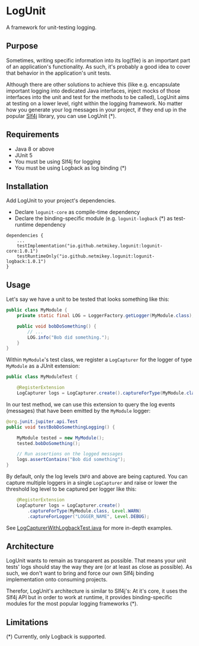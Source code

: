LogUnit
=======

A framework for unit-testing logging.


## Purpose

Sometimes, writing specific information into its log(file) is an important part of an application's functionality. As such, it's probably a good idea to cover that behavior in the application's unit tests.

Although there are other solutions to achieve this (like e.g. encapsulate important logging into dedicated Java interfaces, inject mocks of those interfaces into the unit and test for the methods to be called), LogUnit aims at testing on a  lower level, right within the logging framework. No matter how you generate your log messages in your project, if they end up in the popular [Slf4j](https://www.slf4j.org) library, you can use LogUnit (\*).


## Requirements

- Java 8 or above
- JUnit 5
- You must be using Slf4j for logging
- You must be using Logback as log binding (\*)


## Installation

Add LogUnit to your project's dependencies.

* Declare `logunit-core` as compile-time dependency
* Declare the binding-specific module (e.g. `logunit-logback` (\*) as test-runtime dependency

```
dependencies {
    ...
    testImplementation("io.github.netmikey.logunit:logunit-core:1.0.1")
    testRuntimeOnly("io.github.netmikey.logunit:logunit-logback:1.0.1")
}
```


## Usage

Let's say we have a unit to be tested that looks something like this:

``` Java
public class MyModule {
    private static final LOG = LoggerFactory.getLogger(MyModule.class);

    public void bobDoSomething() {
        // ...
        LOG.info("Bob did something.");
    }
}
```

Within `MyModule`'s test class, we register a `LogCapturer` for the logger of type `MyModule` as a JUnit extension:

``` java
public class MyModuleTest {

    @RegisterExtension
    LogCapturer logs = LogCapturer.create().captureForType(MyModule.class);

```

In our test method, we can use this extension to query the log events (messages) that have been emitted by the `MyModule` logger:

``` java
@org.junit.jupiter.api.Test
public void testBobDoSomethingLogging() {

    MyModule tested = new MyModule();
    tested.bobDoSomething();

    // Run assertions on the logged messages
    logs.assertContains("Bob did something");
}
```

By default, only the log levels `INFO` and above are being captured. You can capture multiple loggers in a single `LogCapturer` and raise or lower the threshold log level to be captured per logger like this:

``` java
    @RegisterExtension
    LogCapturer logs = LogCapturer.create()
        .captureForType(MyModule.class, Level.WARN)
        .captureForLogger("LOGGER_NAME", Level.DEBUG);
```

See [LogCapturerWithLogbackTest.java](https://github.com/netmikey/logunit/blob/master/logunit-logback/src/test/java/io/github/netmikey/logunit/logback/LogCapturerWithLogbackTest.java) for more in-depth examples.


## Architecture

LogUnit wants to remain as transparent as possible. That means your unit tests' logs should stay the way they are (or at least as close as possible). As such, we don't want to bring and force our own Slf4j binding implementation onto consuming projects.

Therefor, LogUnit's architecture is similar to Slf4j's: At it's core, it uses the Slf4j API but in order to work at runtime, it provides binding-specific modules for the most popular logging frameworks (\*).


## Limitations

(\*) Currently, only Logback is supported.
